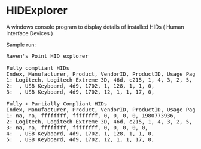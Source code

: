 # HIDExplorer
A windows console program to display details of installed HIDs ( Human Interface Devices )

Sample run:

<pre>
Raven's Point HID explorer

Fully compliant HIDs
Index, Manufacturer, Product, VendorID, ProductID, Usage Page, Usage, Nodes, Buttons, Values,
1: Logitech, Logitech Extreme 3D, 46d, c215, 1, 4, 3, 2, 5,
2:  , USB Keyboard, 4d9, 1702, 1, 128, 1, 1, 0,
3:  , USB Keyboard, 4d9, 1702, 12, 1, 1, 17, 0,

Fully + Partially Compliant HIDs
Index, Manufacturer, Product, VendorID, ProductID, Usage Page, Usage, Nodes, Buttons, Values,
1: na, na, ffffffff, ffffffff, 0, 0, 0, 0, 1980773936,
2: Logitech, Logitech Extreme 3D, 46d, c215, 1, 4, 3, 2, 5,
3: na, na, ffffffff, ffffffff, 0, 0, 0, 0, 0,
4:  , USB Keyboard, 4d9, 1702, 1, 128, 1, 1, 0,
5:  , USB Keyboard, 4d9, 1702, 12, 1, 1, 17, 0,

</pre>
